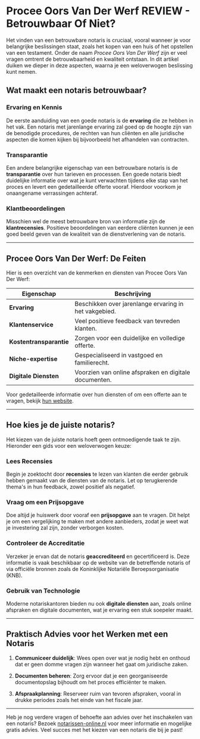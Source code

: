 # Procee Oors Van Der Werf REVIEW - Betrouwbaar Of Niet?

Het vinden van een betrouwbare notaris is cruciaal, vooral wanneer je voor belangrijke beslissingen staat, zoals het kopen van een huis of het opstellen van een testament. Onder de naam _Procee Oors Van Der Werf_ zijn er veel vragen omtrent de betrouwbaarheid en kwaliteit ontstaan. In dit artikel duiken we dieper in deze aspecten, waarna je een weloverwogen beslissing kunt nemen.

## Wat maakt een notaris betrouwbaar?

### Ervaring en Kennis

De eerste aanduiding van een goede notaris is de **ervaring** die ze hebben in het vak. Een notaris met jarenlange ervaring zal goed op de hoogte zijn van de benodigde procedures, de rechten van hun cliënten en alle juridische aspecten die komen kijken bij bijvoorbeeld het afhandelen van contracten.

### Transparantie

Een andere belangrijke eigenschap van een betrouwbare notaris is de **transparantie** over hun tarieven en processen. Een goede notaris biedt duidelijke informatie over wat je kunt verwachten tijdens elke stap van het proces en levert een gedetailleerde offerte vooraf. Hierdoor voorkom je onaangename verrassingen achteraf.

### Klantbeoordelingen

Misschien wel de meest betrouwbare bron van informatie zijn de **klantrecensies**. Positieve beoordelingen van eerdere cliënten kunnen je een goed beeld geven van de kwaliteit van de dienstverlening van de notaris.

---

## Procee Oors Van Der Werf: De Feiten

Hier is een overzicht van de kenmerken en diensten van Procee Oors Van Der Werf:

| Eigenschap                       | Beschrijving                                               |
|----------------------------------|------------------------------------------------------------|
| **Ervaring**                     | Beschikken over jarenlange ervaring in het vakgebied.      |
| **Klantenservice**               | Veel positieve feedback van tevreden klanten.              |
| **Kostentransparantie**          | Zorgen voor een duidelijke en volledige offerte.           |
| **Niche-expertise**              | Gespecialiseerd in vastgoed en familierecht.               |
| **Digitale Diensten**            | Voorzien van online afspraken en digitale documenten.      |

Voor gedetailleerde informatie over hun diensten of om een offerte aan te vragen, bekijk [hun website](https://notarissen-online.nl/zun).

---

## Hoe kies je de juiste notaris?

Het kiezen van de juiste notaris hoeft geen ontmoedigende taak te zijn. Hieronder een gids voor een weloverwogen keuze:

### Lees Recensies

Begin je zoektocht door **recensies** te lezen van klanten die eerder gebruik hebben gemaakt van de diensten van de notaris. Let op terugkerende thema's in hun feedback, zowel positief als negatief.

### Vraag om een Prijsopgave

Doe altijd je huiswerk door vooraf een **prijsopgave** aan te vragen. Dit helpt je om een vergelijking te maken met andere aanbieders, zodat je weet wat je investering zal zijn, zonder verborgen kosten.

### Controleer de Accreditatie

Verzeker je ervan dat de notaris **geaccrediteerd** en gecertificeerd is. Deze informatie is vaak beschikbaar op de website van de betreffende notaris of via officiële bronnen zoals de Koninklijke Notariële Beroepsorganisatie (KNB).

### Gebruik van Technologie

Moderne notariskantoren bieden nu ook **digitale diensten** aan, zoals online afspraken en digitale documenten, wat je ervaring een stuk soepeler maakt.

---

## Praktisch Advies voor het Werken met een Notaris

1. **Communiceer duidelijk**: Wees open over wat je nodig hebt en onthoud dat er geen domme vragen zijn wanneer het gaat om juridische zaken.

2. **Documenten beheren**: Zorg ervoor dat je een georganiseerde documentopslag bijhoudt om het proces efficiënter te maken.

3. **Afspraakplanning**: Reserveer ruim van tevoren afspraken, vooral in drukke periodes zoals het einde van het fiscale jaar.

---

Heb je nog verdere vragen of behoefte aan advies over het inschakelen van een notaris? Bezoek [notarissen-online.nl](https://notarissen-online.nl) voor meer informatie en mogelijke gratis advies. Veel succes met het kiezen van een notaris die bij je past!